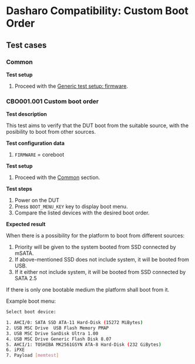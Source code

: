 # Dasharo Compatibility: Custom Boot Order

## Test cases

### Common

**Test setup**

1. Proceed with the
    [Generic test setup: firmware](../../generic-test-setup/#firmware).

### CBO001.001 Custom boot order

**Test description**

This test aims to verify that the DUT boot from the suitable source, with the
posibility to boot from other sources.

**Test configuration data**

1. `FIRMWARE` = coreboot

**Test setup**

1. Proceed with the [Common](#common) section.

**Test steps**

1. Power on the DUT
1. Press `BOOT_MENU_KEY` key to display boot menu.
1. Compare the listed devices with the desired boot order.

**Expected result**

When there is a possibility for the platform to boot from different sources:

1. Priority will be given to the system booted from SSD connected by mSATA.
1. If above-mentioned SSD does not include system, it will be booted from USB.
1. If it either not include system, it will be booted from SSD connected by
SATA 2.5

If there is only one bootable medium the platform shall boot from it.

Example boot menu:

```bash
Select boot device:

1. AHCI/0: SATA SSD ATA-11 Hard-Disk (15272 MiBytes)
2. USB MSC Drive  USB Flash Memory PMAP
3. USB MSC Drive SanDisk Ultra 1.00
4. USB MSC Drive Generic Flash Disk 8.07
5. AHCI/1: TOSHIBA MK2561GSYN ATA-8 Hard-Disk (232 GiBytes)
6. iPXE
7. Payload [memtest]
```
